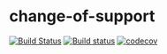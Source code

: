 # change-of-support

[![Build Status](https://travis-ci.org/ZGIS/change-of-support.svg?branch=master)](https://travis-ci.org/ZGIS/change-of-support)
[![Build status](https://ci.appveyor.com/api/projects/status/np0gff0lkqe3jurt/branch/master?svg=true)](https://ci.appveyor.com/project/karpfen/change-of-support/branch/master)
[![codecov](https://codecov.io/gh/ZGIS/change-of-support/branch/master/graph/badge.svg)](https://codecov.io/gh/ZGIS/change-of-support)
